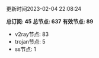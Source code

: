 更新时间2023-02-04 22:08:24

**总订阅: 45**
**总节点: 637**
**有效节点: 89**
- v2ray节点: 83
- trojan节点: 5
- ss节点: 1
